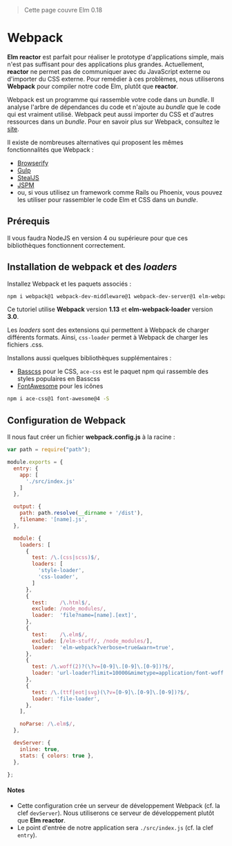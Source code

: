 > Cette page couvre Elm 0.18

# Webpack

__Elm reactor__ est parfait pour réaliser le prototype d'applications simple, mais n'est pas suffisant pour des applications plus grandes. Actuellement, __reactor__ ne permet pas de communiquer avec du JavaScript externe ou d'importer du CSS externe. Pour remédier à ces problèmes, nous utiliserons __Webpack__ pour compiler notre code Elm, plutôt que __reactor__.

Webpack est un programme qui rassemble votre code dans un *bundle*. Il analyse l'arbre de dépendances du code et n'ajoute au *bundle* que le code qui est vraiment utilisé. Webpack peut aussi importer du CSS et d'autres ressources dans un *bundle*. Pour en savoir plus sur Webpack, consultez le [site](https://webpack.github.io/).

Il existe de nombreuses alternatives qui proposent les mêmes fonctionnalités que Webpack :

- [Browserify](http://browserify.org/)
- [Gulp](http://gulpjs.com/)
- [StealJS](http://stealjs.com/)
- [JSPM](http://jspm.io/)
- ou, si vous utilisez un framework comme Rails ou Phoenix, vous pouvez les utiliser pour rassembler le code Elm et CSS dans un *bundle*.

## Prérequis

Il vous faudra NodeJS en version 4 ou supérieure pour que ces bibliothèques fonctionnent correctement.

## Installation de webpack et des *loaders*

Installez Webpack et les paquets associés :

```bash
npm i webpack@1 webpack-dev-middleware@1 webpack-dev-server@1 elm-webpack-loader@3 file-loader@0 style-loader@0 css-loader@0 url-loader@0 -S
```

Ce tutoriel utilise __Webpack__ version __1.13__ et __elm-webpack-loader__ version __3.0__.

Les *loaders* sont des extensions qui permettent à Webpack de charger différents formats. Ainsi, `css-loader` permet à Webpack de charger les fichiers .css.

Installons aussi quelques bibliothèques supplémentaires :

- [Basscss](http://www.basscss.com/) pour le CSS, `ace-css` est le paquet npm qui rassemble des styles populaires en Basscss
- [FontAwesome](https://fortawesome.github.io/Font-Awesome/) pour les icônes

```bash
npm i ace-css@1 font-awesome@4 -S
```

## Configuration de Webpack

Il nous faut créer un fichier __webpack.config.js__ à la racine :

```js
var path = require("path");

module.exports = {
  entry: {
    app: [
      './src/index.js'
    ]
  },

  output: {
    path: path.resolve(__dirname + '/dist'),
    filename: '[name].js',
  },

  module: {
    loaders: [
      {
        test: /\.(css|scss)$/,
        loaders: [
          'style-loader',
          'css-loader',
        ]
      },
      {
        test:    /\.html$/,
        exclude: /node_modules/,
        loader:  'file?name=[name].[ext]',
      },
      {
        test:    /\.elm$/,
        exclude: [/elm-stuff/, /node_modules/],
        loader:  'elm-webpack?verbose=true&warn=true',
      },
      {
        test: /\.woff(2)?(\?v=[0-9]\.[0-9]\.[0-9])?$/,
        loader: 'url-loader?limit=10000&mimetype=application/font-woff',
      },
      {
        test: /\.(ttf|eot|svg)(\?v=[0-9]\.[0-9]\.[0-9])?$/,
        loader: 'file-loader',
      },
    ],

    noParse: /\.elm$/,
  },

  devServer: {
    inline: true,
    stats: { colors: true },
  },

};
```

#### Notes

- Cette configuration crée un serveur de développement Webpack (cf. la clef `devServer`). Nous utiliserons ce serveur de développement plutôt que __Elm reactor__.
- Le point d'entrée de notre application sera `./src/index.js` (cf. la clef `entry`).
